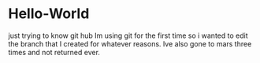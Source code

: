 # Hello-World
just trying to know git hub
Im using git for the first time so i wanted to edit the branch that I created for whatever reasons.
Ive also gone to mars three times and not returned ever.
